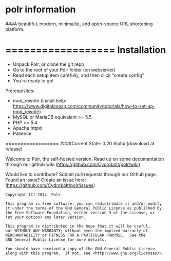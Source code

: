 polr information
==================

###A beautiful, modern, minimalist, and open-source URL shortening platform.

==================
Installation
==================

 - Unpack Polr, or clone the git repo
 - Go to the root of your Polr folder (on webserver)
 - Read each setup item carefully, and then click "create config"
 - You're ready to go!

Prerequisites:

- mod_rewrite (install help: https://www.digitalocean.com/community/tutorials/how-to-set-up-mod_rewrite)
- MySQL or MariaDB equivalent >= 5.5
- PHP >= 5.4
- Apache httpd
- Patience

==================
####Current State: 0.20 Alpha (download at release)

Welcome to Polr, the self-hosted version. Read up on some documentation through our github wiki (https://github.com/Cydrobolt/polr/wiki)

Would like to contribute? Submit pull requests through our Github page. Found an issue? Create an issue here: (https://github.com/Cydrobolt/polr/issues)



    Copyright (C) 2014  Polr

    This program is free software: you can redistribute it and/or modify
    it under the terms of the GNU General Public License as published by
    the Free Software Foundation, either version 3 of the License, or
    (at your option) any later version.

    This program is distributed in the hope that it will be useful,
    but WITHOUT ANY WARRANTY; without even the implied warranty of
    MERCHANTABILITY or FITNESS FOR A PARTICULAR PURPOSE.  See the
    GNU General Public License for more details.

    You should have received a copy of the GNU General Public License
    along with this program.  If not, see <http://www.gnu.org/licenses/>.
